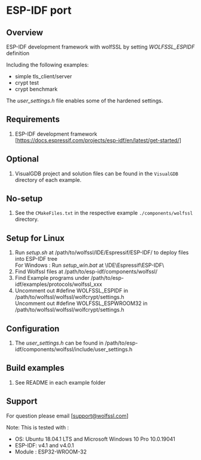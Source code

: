 # ESP-IDF port

## Overview
 ESP-IDF development framework with wolfSSL by setting *WOLFSSL_ESPIDF* definition

Including the following examples:

* simple tls_client/server
* crypt test
* crypt benchmark

 The *user_settings.h* file enables some of the hardened settings.

## Requirements

 1. ESP-IDF development framework  
    [https://docs.espressif.com/projects/esp-idf/en/latest/get-started/]

## Optional

 1. VisualGDB project and solution files can be found in the `VisualGDB` directory of each example.


## No-setup

 1. See the `CMakeFiles.txt` in the respective example `./components/wolfssl` directory.

## Setup for Linux
 1. Run *setup.sh* at /path/to/wolfssl/IDE/Espressif/ESP-IDF/ to deploy files into ESP-IDF tree  
    For Windows : Run *setup_win.bat* at \IDE\Espressif\ESP-IDF\
 2. Find Wolfssl files at /path/to/esp-idf/components/wolfssl/
 3. Find Example programs under /path/to/esp-idf/examples/protocols/wolfssl_xxx
 4. Uncomment out #define WOLFSSL_ESPIDF in /path/to/wolfssl/wolfssl/wolfcrypt/settings.h  
    Uncomment out #define WOLFSSL_ESPWROOM32 in /path/to/wolfssl/wolfssl/wolfcrypt/settings.h

## Configuration
 1. The *user_settings.h* can be found in /path/to/esp-idf/components/wolfssl/include/user_settings.h

## Build examples
 1. See README in each example folder

## Support
 For question please email [support@wolfssl.com]

 Note: This is tested with :  
   - OS: Ubuntu 18.04.1 LTS and Microsoft Windows 10 Pro 10.0.19041  
   - ESP-IDF: v4.1 and v4.0.1  
   - Module : ESP32-WROOM-32

